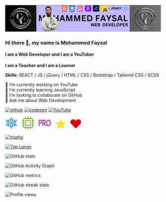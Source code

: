 <img src="./img/thumbnail.png" title="This is my YouTube channel Thumbnail.">

### Hi there 👋, my name is Mohammed Faysal
#### I am a Web Developer and I am a YouTuber


__I am a Teacher and I am a Learner__

__Skills:__ REACT / JS / jQuery / HTML / CSS / Bootstrap / Tailwind CSS / SCSS

 🔭 I’m currently working on YouTube  
 🌱 I’m currently learning JavaScript   
 👯 I’m looking to collaborate on GitHub   
 💬 Ask me about Web Development 


[<img src='https://cdn.jsdelivr.net/npm/simple-icons@3.0.1/icons/github.svg' alt='github' height='40'>](https://github.com/https://github.com/Mohammed-Faysal)  [<img src='https://cdn.jsdelivr.net/npm/simple-icons@3.0.1/icons/codepen.svg' alt='codepen' height='40'>](https://codepen.io/https://codepen.io/CreativeCoder111)  [<img src='https://cdn.jsdelivr.net/npm/simple-icons@3.0.1/icons/youtube.svg' alt='YouTube' height='40'>](https://www.youtube.com/channel/https://www.youtube.com/@creativejscoder)  

<a href='https://archiveprogram.github.com/'><img src='https://raw.githubusercontent.com/acervenky/animated-github-badges/master/assets/acbadge.gif' width='40' height='40'></a> <a href='https://docs.github.com/en/developers'><img src='https://raw.githubusercontent.com/acervenky/animated-github-badges/master/assets/devbadge.gif' width='40' height='40'></a> <a href='https://github.com/pricing'><img src='https://raw.githubusercontent.com/acervenky/animated-github-badges/master/assets/pro.gif' width='40' height='40'></a> <a href='https://stars.github.com/'><img src='https://raw.githubusercontent.com/acervenky/animated-github-badges/master/assets/starbadge.gif' width='35' height='35'></a> <a href='https://docs.github.com/en/github/supporting-the-open-source-community-with-github-sponsors'><img src='https://raw.githubusercontent.com/acervenky/animated-github-badges/master/assets/sponsorbadge.gif' width='35' height='35'></a> 

[![trophy](https://github-profile-trophy.vercel.app/?username=https://github.com/Mohammed-Faysal)](https://github.com/ryo-ma/github-profile-trophy)

[![Top Langs](https://github-readme-stats.vercel.app/api/top-langs/?username=https://github.com/Mohammed-Faysal)](https://github.com/anuraghazra/github-readme-stats)

![GitHub stats](https://github-readme-stats.vercel.app/api?username=https://github.com/Mohammed-Faysal&show_icons=true)  

![GitHub Activity Graph](https://activity-graph.herokuapp.com/graph?username=https://github.com/Mohammed-Faysal)  

![GitHub metrics](https://metrics.lecoq.io/https://github.com/Mohammed-Faysal)  

![GitHub streak stats](https://streak-stats.demolab.com/?user=https://github.com/Mohammed-Faysal)  

![Profile views](https://gpvc.arturio.dev/https://github.com/Mohammed-Faysal)  
